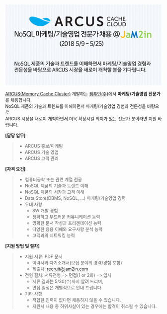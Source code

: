 <!-- ## 잼투인(주) NoSQL 마케팅/기술영업 채용 (2018 5/9 ~ 5/25) -->

![](https://github.com/jam2in/recruit/blob/master/images/jam2in-marketing-sales-job-image-20180509.png)

[ARCUS(Memory Cache Cluster)](http://naver.github.io/arcus/) 개발하는
[잼투인(주)](http://www.jam2in.com/)에서 **마케팅/기술영업 전문가**를 채용합니다. <br /> 
NoSQL 제품의 기술과 트렌드를 이해하면서 마케팅/기술영업 경험과 전문성을 바탕으로 <br />
ARCUS 시장을 새로이 개척하면서 더욱 확장시킬 의지가 있는 전문가 분이라면 지원 바랍니다. <br />

**[담당 업무]**

> - ARCUS 홍보/마케팅
> - ARCUS 기술 영업
> - ARCUS 고객 관리

**[자격 요건]**
> - 컴퓨터공학 또는 관련 계열 전공
> - NoSQL 제품의 기술과 트렌드 이해
> - NoSQL 제품의 시장과 고객 이해
> - Data Store(DBMS, NoSQL, ...) 마케팅/기술영업 경력
> - 우대 사항 
>    - SW 개발 경험
>    - 정확하고 부드러운 커뮤니케이션 능력
>    - 명확한 문서 작성과 프리젠테이션 능력
>    - 다양한 응용 이해와 요구사항 분석 능력
>    - 고객과의 네트워킹 능력

**[지원 방법 및 절차]** 

> - 지원 서류: PDF 문서
>    - 이력서와 자기소개서(모집 분야의 경력/경험 포함)
>    - 제출처: <recruit@jam2in.com>
> - 전형 절차: 서류전형 => 면접(1 or 2회) => 입사
>    - 서류 결과는 5/30(수)까지 알려 드리며,
>    - 면접 일정은 개별적으로 안내 드립니다.
> - 기타 사항
>    - 적합한 인력이 없다면 채용하지 않을 수 있습니다.
>    - 지원서 내용 중 허위사실이 있는 경우에는 합격이 취소될 수 있습니다.
